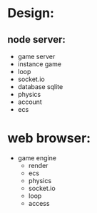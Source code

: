# Design:

## node server:
* game server
 * instance game
 * loop
 * socket.io
 * database sqlite
 * physics
 * account
 * ecs

# web browser:
* game engine
  * render
  * ecs 
  * physics
  * socket.io
  * loop
  * access

  